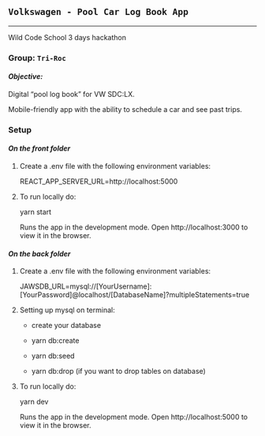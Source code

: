 ## `Volkswagen - Pool Car Log Book App`

---

Wild Code School 3 days hackathon

### Group: `Tri-Roc`


#### *Objective:*

Digital “pool log book” for VW SDC:LX. 

Mobile-friendly app with the ability to schedule a car and see past trips.


### Setup

#### *On the front folder*

1. Create a .env file with the following environment variables:

    REACT_APP_SERVER_URL=http://localhost:5000

2. To run locally do: 

    yarn start

    Runs the app in the development mode.
    Open http://localhost:3000 to view it in the browser.


#### *On the back folder*

1. Create a .env file with the following environment variables:

     JAWSDB_URL=mysql://[YourUsername]:[YourPassword]@localhost/[DatabaseName]?multipleStatements=true

2. Setting up mysql on terminal:

    - create your database

    - yarn db:create

    - yarn db:seed

    - yarn db:drop (if you want to drop tables on database)

3. To run locally do: 

    yarn dev

    Runs the app in the development mode.
    Open http://localhost:5000 to view it in the browser.

